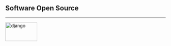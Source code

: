 ## Software Open Source 
---
[<image src="https://static.djangoproject.com/img/logos/django-logo-positive.png" alt="django" width='100' height='60'>](https://www.djangoproject.com/)